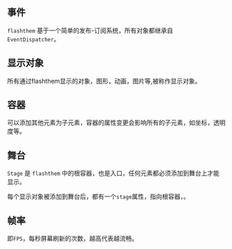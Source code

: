 ## 事件

`flashthem` 基于一个简单的发布-订阅系统，所有对象都继承自`EventDispatcher`。

## 显示对象

所有通过flashthem显示的对象，图形，动画，图片等,被称作显示对象。

## 容器

可以添加其他元素为子元素，容器的属性变更会影响所有的子元素，如坐标，透明度等。

## 舞台

`Stage` 是 `flashthem` 中的根容器，也是入口，任何元素都必须添加到舞台上才能显示。

每个显示对象被添加到舞台后，都有一个`stage`属性，指向根容器，。

## 帧率

即`FPS`，每秒屏幕刷新的次数，越高代表越流畅。
